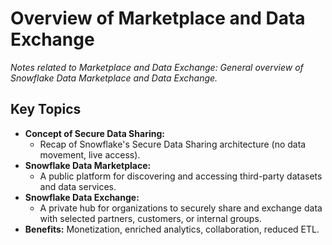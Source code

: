 # Overview of Marketplace and Data Exchange

*Notes related to Marketplace and Data Exchange: General overview of Snowflake Data Marketplace and Data Exchange.*

## Key Topics
*   **Concept of Secure Data Sharing:**
    *   Recap of Snowflake's Secure Data Sharing architecture (no data movement, live access).
*   **Snowflake Data Marketplace:**
    *   A public platform for discovering and accessing third-party datasets and data services.
*   **Snowflake Data Exchange:**
    *   A private hub for organizations to securely share and exchange data with selected partners, customers, or internal groups.
*   **Benefits:** Monetization, enriched analytics, collaboration, reduced ETL.